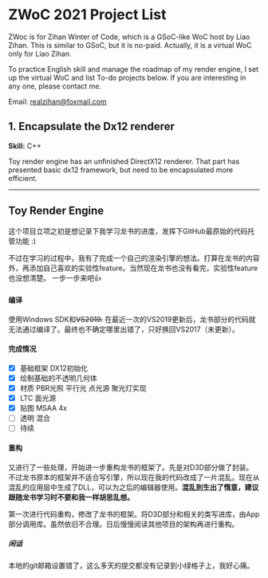 # ZWoC 2021 Project List

ZWoc is for Zihan Winter of Code, which is a GSoC-like WoC host by Liao Zihan. This is similar to GSoC, but it is no-paid. Actually, it is a virtual WoC only for Liao Zihan. 

To practice English skill and manage the roadmap of my render engine, I set up the virtual WoC and list To-do projects below. If you are interesting in any one, please contact me. 

Email: realzihan@foxmail.com

## 1. Encapsulate the Dx12 renderer

**Skill:** C++

Toy render engine has an unfinished DirectX12 renderer. That part has presented basic dx12 framework, but need to be encapsulated more efficient. 



---



## Toy Render Engine

这个项目立项之初是想记录下我学习龙书的进度，发挥下GitHub最原始的代码托管功能 :)

不过在学习的过程中，我有了完成一个自己的渲染引擎的想法。打算在龙书的内容外，再添加自己喜欢的实验性feature。当然现在龙书也没有看完，实验性feature也没想清楚。
一步一步来吧👍

#### 编译
使用Windows SDK和~~VS2019.~~ 在最近一次的VS2019更新后，龙书部分的代码就无法通过编译了。最终也不确定哪里出错了，只好换回VS2017（未更新）。

#### 完成情况
- [x] 基础框架 DX12初始化
- [x] 绘制基础的不透明几何体
- [x] 材质 PBR光照 平行光 点光源 聚光灯实现
- [x] LTC 面光源
- [x] 贴图 MSAA 4x
- [ ] 透明 混合
- [ ] 待续
#### 重构
又进行了一些处理，开始进一步重构龙书的框架了。先是对D3D部分做了封装。不过龙书原本的框架并不适合写引擎，所以现在我的代码改成了一片混乱。现在从混乱的应用层中生成了DLL，可以为之后的编辑器使用。**混乱到生出了惰意，建议跟随龙书学习时不要和我一样胡思乱想。**

第一次进行代码重构，修改了龙书的框架。将D3D部分和相关的类写进库，由App部分调用库。虽然依旧不合理。日后慢慢阅读其他项目的架构再进行重构。

##### 闲话

本地的git邮箱设置错了，这么多天的提交都没有记录到小绿格子上，我好心痛。
